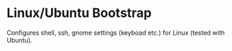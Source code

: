 # Linux/Ubuntu Bootstrap

Configures shell, ssh, gnome settings (keyboad etc.) for Linux (tested with Ubuntu).

